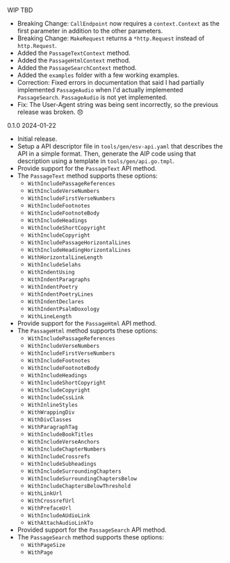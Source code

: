 WIP  TBD

 * Breaking Change: `CallEndpoint` now requires a `context.Context` as the first parameter in addition to the other parameters.
 * Breaking Change: `MakeRequest` returns a `*http.Request` instead of `http.Request`.
 * Added the `PassageTextContext` method.
 * Added the `PassageHtmlContext` method.
 * Added the `PassageSearchContext` method.
 * Added the `examples` folder with a few working examples.
 * Correction: Fixed errors in documentation that said I had partially implemented `PassageAudio` when I'd actually implemented `PassageSearch`. `PassageAudio` is not yet implemented.
 * Fix: The User-Agent string was being sent incorrectly, so the previous release was broken. :disappointed:

0.1.0  2024-01-22

 * Initial release.
 * Setup a API descriptor file in `tools/gen/esv-api.yaml` that describes the API in a simple format. Then, generate the AIP code using that description using a template in `tools/gen/api.go.tmpl`.
 * Provide support for the `PassageText` API method.
 * The `PassageText` method supports these options:
     * `WithIncludePassageReferences`
     * `WithIncludeVerseNumbers`
     * `WithIncludeFirstVerseNumbers`
     * `WithIncludeFootnotes`
     * `WithIncludeFootnoteBody`
     * `WithIncludeHeadings`
     * `WithIncludeShortCopyright`
     * `WithIncludeCopyright`
     * `WithIncludePassageHorizontalLines`
     * `WithIncludeHeadingHorizontalLines`
     * `WithHorizontalLineLength`
     * `WithIncludeSelahs`
     * `WithIndentUsing`
     * `WithIndentParagraphs`
     * `WithIndentPoetry`
     * `WithIndentPoetryLines`
     * `WithIndentDeclares`
     * `WithIndentPsalmDoxology`
     * `WithLineLength`
 * Provide support for the `PassageHtml`  API method.
 * The `PassageHtml` method supports these options:
     * `WithIncludePassageReferences`
     * `WithIncludeVerseNumbers`
     * `WithIncludeFirstVerseNumbers`
     * `WithIncludeFootnotes`
     * `WithIncludeFootnoteBody`
     * `WithIncludeHeadings`
     * `WithIncludeShortCopyright`
     * `WithIncludeCopyright`
     * `WithIncludeCssLink`
     * `WithInlineStyles`
     * `WithWrappingDiv`
     * `WithDivClasses`
     * `WithParagraphTag`
     * `WithIncludeBookTitles`
     * `WithIncludeVerseAnchors`
     * `WithIncludeChapterNumbers`
     * `WithIncludeCrossrefs`
     * `WithIncludeSubheadings`
     * `WithIncludeSurroundingChapters`
     * `WithIncludeSurroundingChaptersBelow`
     * `WithIncludeChaptersBelowThreshold`
     * `WithLinkUrl`
     * `WithCrossrefUrl`
     * `WithPrefaceUrl`
     * `WithIncludeAUdioLink`
     * `WithAttachAudioLinkTo`
 * Provided support for the `PassageSearch` API method.
 * The `PassageSearch` method supports these options:
     * `WithPageSize`
     * `WithPage`
